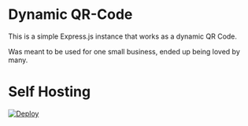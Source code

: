# Dynamic QR-Code

This is a simple Express.js instance that works as a dynamic QR Code.

Was meant to be used for one small business, ended up being loved by many.

# Self Hosting

[![Deploy](https://button.deta.dev/1/svg)](https://go.deta.dev/deploy?repo=https://github.com/zykkl/dynamic-qr)
